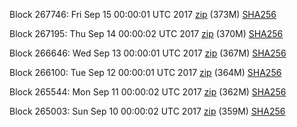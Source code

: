Block 267746: Fri Sep 15 00:00:01 UTC 2017 [zip](https://transfer.sh/ykM0i/bootstrap.dat.20170915.zip) (373M) [SHA256](https://transfer.sh/kN2yr/sha256.txt)

Block 267195: Thu Sep 14 00:00:02 UTC 2017 [zip](https://transfer.sh/ET0a9/bootstrap.dat.20170914.zip) (370M) [SHA256](https://transfer.sh/pB9Wf/sha256.txt)

Block 266646: Wed Sep 13 00:00:01 UTC 2017 [zip](https://transfer.sh/mAn36/bootstrap.dat.20170913.zip) (367M) [SHA256](https://transfer.sh/4svYp/sha256.txt)

Block 266100: Tue Sep 12 00:00:01 UTC 2017 [zip](https://transfer.sh/pPRLU/bootstrap.dat.20170912.zip) (364M) [SHA256](https://transfer.sh/BRh2A/sha256.txt)

Block 265544: Mon Sep 11 00:00:02 UTC 2017 [zip](https://transfer.sh/cdhpP/bootstrap.dat.20170911.zip) (362M) [SHA256](https://transfer.sh/O5XOh/sha256.txt)

Block 265003: Sun Sep 10 00:00:02 UTC 2017 [zip](https://transfer.sh/KlXvD/bootstrap.dat.20170910.zip) (359M) [SHA256](https://transfer.sh/m2Y0e/sha256.txt)
